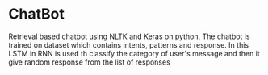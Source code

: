 # ChatBot
Retrieval based chatbot using NLTK and Keras on python. The chatbot is trained on dataset which contains intents, patterns and response. In this LSTM in RNN is used th classify the category of user's message and then it give random response from the list of responses 
